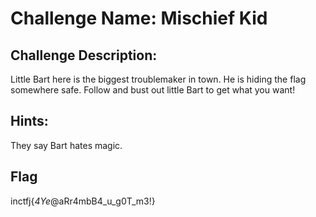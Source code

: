 # Challenge Name: Mischief Kid

## Challenge Description: 
Little Bart here is the  biggest troublemaker in town. He is hiding the flag somewhere safe. Follow and bust out little Bart to get what you want!

## Hints: 
They say Bart hates magic.

## Flag

inctfj{_4Ye_@aRr4mbB4_u_g0T_m3!}

